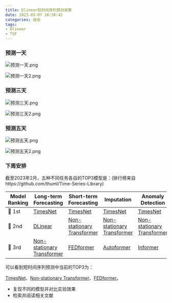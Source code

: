 ```yaml
---
title: Dlinear短时间序列预测效果
date: 2023-03-07 10:38:42
categories: 组会
tags:
- Dlinear
- TSF
---
```


### 预测一天

![预测一天.png](https://s1.ax1x.com/2023/03/07/ppZrs0g.png)

<!--more-->

![预测一天2.png](https://s1.ax1x.com/2023/03/07/ppZrbN9.png)



### 预测三天

![预测三天.png](https://s1.ax1x.com/2023/03/07/ppZrznO.png)



![预测三天2.png](https://s1.ax1x.com/2023/03/07/ppZspHe.png)



### 预测五天

![预测五天.png](https://s1.ax1x.com/2023/03/07/ppZsi4A.png)



![预测五天2.png](https://s1.ax1x.com/2023/03/07/ppZsnHg.png)



### 下周安排

截至2023年2月，五种不同任务各自的TOP3模型是：(排行榜来自https://github.com/thuml/Time-Series-Library)

| Model Ranking | Long-term Forecasting                                        | Short-term Forecasting                                       | Imputation                                                   | Anomaly Detection                                            | Classification                                     |
| ------------- | ------------------------------------------------------------ | ------------------------------------------------------------ | ------------------------------------------------------------ | ------------------------------------------------------------ | -------------------------------------------------- |
| 🥇 1st         | [TimesNet](https://arxiv.org/abs/2210.02186)                 | [TimesNet](https://arxiv.org/abs/2210.02186)                 | [TimesNet](https://arxiv.org/abs/2210.02186)                 | [TimesNet](https://arxiv.org/abs/2210.02186)                 | [TimesNet](https://arxiv.org/abs/2210.02186)       |
| 🥈 2nd         | [DLinear](https://github.com/cure-lab/LTSF-Linear)           | [Non-stationary Transformer](https://github.com/thuml/Nonstationary_Transformers) | [Non-stationary Transformer](https://github.com/thuml/Nonstationary_Transformers) | [Non-stationary Transformer](https://github.com/thuml/Nonstationary_Transformers) | [FEDformer](https://github.com/MAZiqing/FEDformer) |
| 🥉 3rd         | [Non-stationary Transformer](https://github.com/thuml/Nonstationary_Transformers) | [FEDformer](https://github.com/MAZiqing/FEDformer)           | [Autoformer](https://github.com/thuml/Autoformer)            | [Informer](https://github.com/zhouhaoyi/Informer2020)        | [Autoformer](https://github.com/thuml/Autoformer)  |

可以看到短时间序列预测中当前的TOP3为：

[TimesNet](https://arxiv.org/abs/2210.02186)、[Non-stationary Transformer](https://github.com/thuml/Nonstationary_Transformers)、[FEDformer](https://github.com/MAZiqing/FEDformer)。

- 复现不同的模型并对比实验效果
- 检索并阅读相关文献
